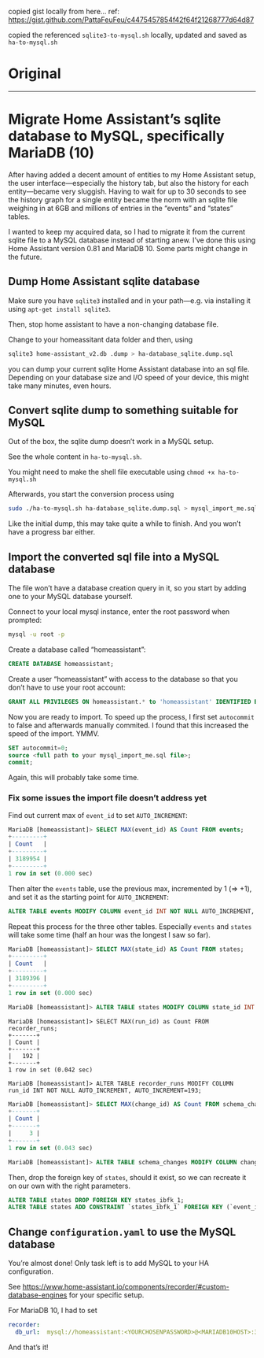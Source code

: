 copied gist locally from here...
ref: https://gist.github.com/PattaFeuFeu/c4475457854f42f64f21268777d64d87

copied the referenced `sqlite3-to-mysql.sh` locally, updated and saved as `ha-to-mysql.sh`

# Original
---
# Migrate Home Assistant’s sqlite database to MySQL, specifically MariaDB (10)

After having added a decent amount of entities to my Home Assistant setup, the user interface—especially the history tab, but also the history for each entity—became very sluggish.
Having to wait for up to 30 seconds to see the history graph for a single entity became the norm with an sqlite file weighing in at 6GB and millions of entries in the “events” and “states” tables.

I wanted to keep my acquired data, so I had to migrate it from the current sqlite file to a MySQL database instead of starting anew.
I’ve done this using Home Assistant version 0.81 and MariaDB 10. Some parts might change in the future.

## Dump Home Assistant sqlite database

Make sure you have `sqlite3` installed and in your path—e.g. via installing it using `apt-get install sqlite3`.

Then, stop home assistant to have a non-changing database file.

Change to your homeassitant data folder and then, using

```bash
sqlite3 home-assistant_v2.db .dump > ha-database_sqlite.dump.sql
```

you can dump your current sqlite Home Assistant database into an sql file.
Depending on your database size and I/O speed of your device, this might take many minutes, even hours.

## Convert sqlite dump to something suitable for MySQL

Out of the box, the sqlite dump doesn’t work in a MySQL setup.

See the whole content in `ha-to-mysql.sh`.

You might need to make the shell file executable using `chmod +x ha-to-mysql.sh`

Afterwards, you start the conversion process using

```bash
sudo ./ha-to-mysql.sh ha-database_sqlite.dump.sql > mysql_import_me.sql
```

Like the initial dump, this may take quite a while to finish. And you won’t have a progress bar either.

## Import the converted sql file into a MySQL database

The file won’t have a database creation query in it, so you start by adding one to your MySQL database yourself.

Connect to your local mysql instance, enter the root password when prompted:

```bash
mysql -u root -p
```

Create a database called “homeassistant”:

```sql
CREATE DATABASE homeassistant;
```

Create a user “homeassistant” with access to the database so that you don’t have to use your root account:

```sql
GRANT ALL PRIVILEGES ON homeassistant.* to 'homeassistant' IDENTIFIED BY '<yourpassword>'
```

Now you are ready to import. 
To speed up the process, I first set `autocommit` to false and afterwards manually commited. I found that this increased the speed of the import. YMMV.

```sql
SET autocommit=0;
source <full path to your mysql_import_me.sql file>;
commit;
```

Again, this will probably take some time.

### Fix some issues the import file doesn’t address yet

Find out current max of `event_id` to set `AUTO_INCREMENT`:

```sql
MariaDB [homeassistant]> SELECT MAX(event_id) AS Count FROM events;
+---------+
| Count   |
+---------+
| 3189954 |
+---------+
1 row in set (0.000 sec)
```

Then alter the `events` table, use the previous max, incremented by 1 (=> +1), and set it as the starting point for `AUTO_INCREMENT`:

```sql
ALTER TABLE events MODIFY COLUMN event_id INT NOT NULL AUTO_INCREMENT, AUTO_INCREMENT=3189955;
```

Repeat this process for the three other tables. Especially `events` and `states` will take some time (half an hour was the longest I saw so far).

```sql
MariaDB [homeassistant]> SELECT MAX(state_id) AS Count FROM states;
+---------+
| Count   |
+---------+
| 3189396 |
+---------+
1 row in set (0.000 sec)

MariaDB [homeassistant]> ALTER TABLE states MODIFY COLUMN state_id INT NOT NULL AUTO_INCREMENT, AUTO_INCREMENT=3189397;
```

```
MariaDB [homeassistant]> SELECT MAX(run_id) as Count FROM recorder_runs;
+-------+
| Count |
+-------+
|   192 |
+-------+
1 row in set (0.042 sec)

MariaDB [homeassistant]> ALTER TABLE recorder_runs MODIFY COLUMN run_id INT NOT NULL AUTO_INCREMENT, AUTO_INCREMENT=193;
```

```sql
MariaDB [homeassistant]> SELECT MAX(change_id) AS Count FROM schema_changes;
+-------+
| Count |
+-------+
|     3 |
+-------+
1 row in set (0.043 sec)

MariaDB [homeassistant]> ALTER TABLE schema_changes MODIFY COLUMN change_id INT NOT NULL AUTO_INCREMENT, AUTO_INCREMENT=4;
```

Then, drop the foreign key of `states`, should it exist, so we can recreate it on our own with the right parameters.

```sql
ALTER TABLE states DROP FOREIGN KEY states_ibfk_1;
ALTER TABLE states ADD CONSTRAINT `states_ibfk_1` FOREIGN KEY (`event_id`) REFERENCES `events` (`event_id`)
```

## Change `configuration.yaml` to use the MySQL database

You’re almost done! Only task left is to add MySQL to your HA configuration.

See https://www.home-assistant.io/components/recorder/#custom-database-engines for your specific setup.

For MariaDB 10, I had to set

```yaml
recorder:
  db_url:  mysql://homeassistant:<YOURCHOSENPASSWORD>@<MARIADB10HOST>:3607/homeassistant
```

And that’s it!

